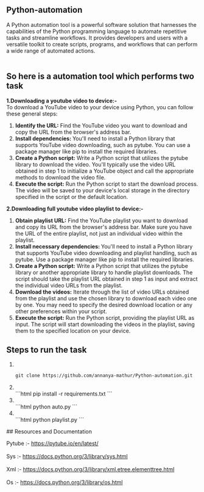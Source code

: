 ## Python-automation
A Python automation tool is a powerful software solution that harnesses the capabilities of the Python programming language to automate repetitive tasks and streamline workflows. It provides developers and users with a versatile toolkit to create scripts, programs, and workflows that can perform a wide range of automated actions. <br><br>
## So here is a automation tool which performs two task
**1.Downloading a youtube video to device:-**<br>
To download a YouTube video to your device using Python, you can follow these general steps:
<ol>
<li><b>Identify the URL:</b> Find the YouTube video you want to download and copy the URL from the browser's address bar.</li>

<li><b>Install dependencies: </b>You'll need to install a Python library that supports YouTube video downloading, such as pytube. You can use a package manager like pip to install the required libraries.</li>

<li><b>Create a Python script:</b> Write a Python script that utilizes the pytube library to download the video. You'll typically use the video URL obtained in step 1 to initialize a YouTube object and call the appropriate methods to download the video file.</li>

<li><b>Execute the script:</b> Run the Python script to start the download process. The video will be saved to your device's local storage in the directory specified in the script or the default location.</li>
</ol>  

**2.Downloading full youtube video playlist to device:-** 
<ol>
  <li><b>Obtain playlist URL:</b> Find the YouTube playlist you want to download and copy its URL from the browser's address bar. Make sure you have the URL of the entire playlist, not just an individual video within the playlist.</li>

<li><b>Install necessary dependencies: </b>You'll need to install a Python library that supports YouTube video downloading and playlist handling, such as pytube. Use a package manager like pip to install the required libraries.</li>

<li><b>Create a Python script:</b> Write a Python script that utilizes the pytube library or another appropriate library to handle playlist downloads. The script should take the playlist URL obtained in step 1 as input and extract the individual video URLs from the playlist.</li>

<li><b>Download the videos:</b> Iterate through the list of video URLs obtained from the playlist and use the chosen library to download each video one by one. You may need to specify the desired download location or any other preferences within your script.</li>
 <li> <b>Execute the script:</b> Run the Python script, providing the playlist URL as input. The script will start downloading the videos in the playlist, saving them to the specified location on your device.</li>
</ol>  

## Steps to run the task

<ol>
  <li></li> 
  
```html
git clone https://github.com/annanya-mathur/Python-automation.git
```
  
   <li></li> 
```html
pip install -r requirements.txt
```
   <li></li> 
```html
python auto.py <youtube_url>
```
   <li></li> 
```html
python playlist.py <youtube_url>
```
  
  </ol>  
## Resources and Documentation

Pytube :- https://pytube.io/en/latest/  <br><br>
Sys :- https://docs.python.org/3/library/sys.html  <br><br>
Xml :- https://docs.python.org/3/library/xml.etree.elementtree.html  <br><br>
Os :- https://docs.python.org/3/library/os.html

